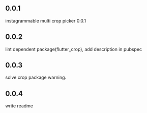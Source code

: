 ## 0.0.1

instagrammable multi crop picker 0.0.1

## 0.0.2

lint dependent package(flutter_crop), add description in pubspec

## 0.0.3
solve crop package warning.

## 0.0.4 
write readme